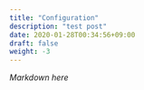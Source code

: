 ```yaml
---
title: "Configuration"
description: "test post"
date: 2020-01-28T00:34:56+09:00
draft: false
weight: -3
---
```


*Markdown here*
